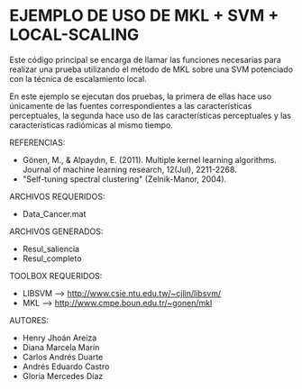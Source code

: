 # EJEMPLO DE USO DE MKL + SVM + LOCAL-SCALING

Este código principal se encarga de llamar las funciones necesarias para realizar una prueba utilizando el método de MKL sobre una SVM potenciado con la técnica de escalamiento local.

En este ejemplo se ejecutan dos pruebas, la primera de ellas hace uso únicamente de las fuentes correspondientes a las características perceptuales, la segunda hace uso de las características perceptuales y las características radiómicas al mismo tiempo.

REFERENCIAS: 
* Gönen, M., & Alpaydın, E. (2011). Multiple kernel learning
       algorithms. Journal of machine learning research, 12(Jul),
       2211-2268.
* "Self-tuning spectral clustering" (Zelnik-Manor, 2004). 
 
ARCHIVOS REQUERIDOS:
* Data_Cancer.mat
 
ARCHIVOS GENERADOS:
* Resul_saliencia
* Resul_completo
 
TOOLBOX REQUERIDOS:
* LIBSVM --> http://www.csie.ntu.edu.tw/~cjlin/libsvm/
* MKL    --> http://www.cmpe.boun.edu.tr/~gonen/mkl
 
AUTORES:
- Henry Jhoán Areiza
- Diana Marcela Marín
- Carlos Andrés Duarte
- Andrés Eduardo Castro
- Gloria Mercedes Díaz
 
